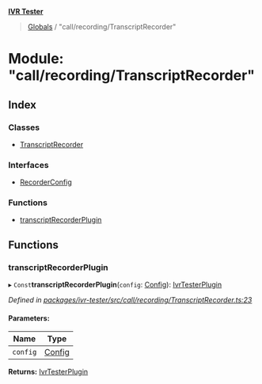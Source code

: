 **[IVR Tester](../README.md)**

> [Globals](../README.md) / "call/recording/TranscriptRecorder"

# Module: "call/recording/TranscriptRecorder"

## Index

### Classes

* [TranscriptRecorder](../classes/_call_recording_transcriptrecorder_.transcriptrecorder.md)

### Interfaces

* [RecorderConfig](../interfaces/_call_recording_transcriptrecorder_.recorderconfig.md)

### Functions

* [transcriptRecorderPlugin](_call_recording_transcriptrecorder_.md#transcriptrecorderplugin)

## Functions

### transcriptRecorderPlugin

▸ `Const`**transcriptRecorderPlugin**(`config`: [Config](../interfaces/_configuration_config_.config.md)): [IvrTesterPlugin](../interfaces/_plugins_ivrtesterplugin_.ivrtesterplugin.md)

*Defined in [packages/ivr-tester/src/call/recording/TranscriptRecorder.ts:23](https://github.com/SketchingDev/ivr-tester/blob/8e8019a/packages/ivr-tester/src/call/recording/TranscriptRecorder.ts#L23)*

#### Parameters:

Name | Type |
------ | ------ |
`config` | [Config](../interfaces/_configuration_config_.config.md) |

**Returns:** [IvrTesterPlugin](../interfaces/_plugins_ivrtesterplugin_.ivrtesterplugin.md)
